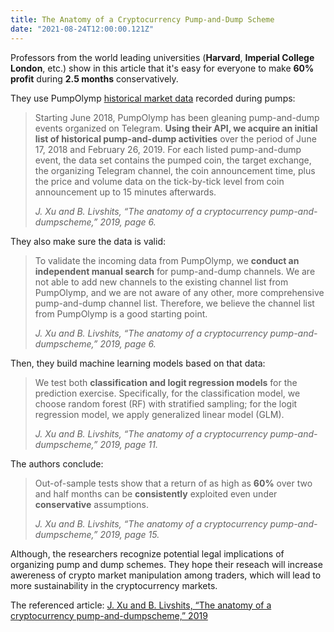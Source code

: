 ```yaml
---
title: The Anatomy of a Cryptocurrency Pump-and-Dump Scheme
date: "2021-08-24T12:00:00.121Z"
---
```


Professors from the world leading universities (**Harvard**, **Imperial College London**, etc.) show in this article that it's easy for everyone to make **60% profit** during **2.5 months** conservatively.

They use PumpOlymp [historical market data](https://pumpolymp.com/analytics/all-pumps) recorded during pumps:

> Starting June 2018, PumpOlymp has been gleaning pump-and-dump events organized on Telegram.  **Using their API, we acquire an initial list of historical pump-and-dump activities** over the period of June 17, 2018 and February 26, 2019. For each listed pump-and-dump event, the data set contains the pumped coin, the target exchange, the organizing Telegram channel, the coin announcement time, plus the price and volume data on the tick-by-tick level from coin announcement up to 15 minutes afterwards.
>
> <cite>J. Xu and B. Livshits, “The anatomy of a cryptocurrency pump-and-dumpscheme,” 2019, page 6.</cite>

They also make sure the data is valid:

> To validate the incoming data from PumpOlymp, we **conduct an independent manual search** for pump-and-dump channels. We are not able to add new channels to the existing channel list from PumpOlymp, and we are not aware of any other, more comprehensive pump-and-dump channel list. Therefore, we believe the channel list from PumpOlymp is a good starting point.
>
> <cite>J. Xu and B. Livshits, “The anatomy of a cryptocurrency pump-and-dumpscheme,” 2019, page 6.</cite>

Then, they build machine learning models based on that data:

> We test both **classification and logit regression models** for the prediction exercise. Specifically, for the classification model, we choose random forest (RF) with stratified sampling; for the logit regression model, we apply generalized linear model (GLM).
>
> <cite>J. Xu and B. Livshits, “The anatomy of a cryptocurrency pump-and-dumpscheme,” 2019, page 11.</cite>

The authors conclude:

> Out-of-sample tests show that a return of as high as **60%** over two and half months can be **consistently** exploited even under **conservative** assumptions.
>
> <cite>J. Xu and B. Livshits, “The anatomy of a cryptocurrency pump-and-dumpscheme,” 2019, page 15.</cite>

Although, the researchers recognize potential legal implications of organizing pump and dump schemes. They hope their reseach will increase awereness of crypto market manipulation among traders, which will lead to more sustainability in the cryptocurrency markets.

The referenced article: <a href="https://arxiv.org/abs/1811.10109" target="_blank" rel="noopener noreferrer">J. Xu and B. Livshits, “The anatomy of a cryptocurrency pump-and-dumpscheme,” 2019</a>